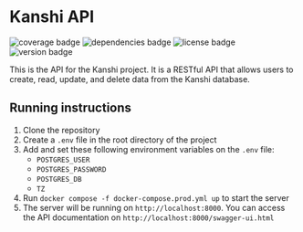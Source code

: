 # Kanshi API

<img src="https://img.shields.io/badge/coverage-70%25-blue" alt="coverage badge">
<img src="https://img.shields.io/badge/dependencies-up%20to%20date-brightgreen" alt="dependencies badge">
<img src="https://img.shields.io/badge/license-MIT-green" alt="license badge">
<img src="https://img.shields.io/badge/version-1.0.1-blue" alt="version badge">

This is the API for the Kanshi project. It is a RESTful API that allows users to create, read, update, and delete data from the Kanshi database.

## Running instructions

1. Clone the repository
2. Create a `.env` file in the root directory of the project
3. Add and set these following environment variables on the `.env` file:
   - `POSTGRES_USER`
   - `POSTGRES_PASSWORD`
   - `POSTGRES_DB`
   - `TZ`
4. Run `docker compose -f docker-compose.prod.yml up` to start the server
5. The server will be running on `http://localhost:8000`. You can access the API documentation on `http://localhost:8000/swagger-ui.html`
